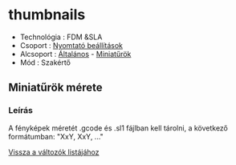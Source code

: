 # thumbnails

* Technológia : FDM &SLA
* Csoport :  [Nyomtató beállítások](../../konfig/printer_settings.md)
* Alcsoport : [Általános](../../konfig/printer_settings.md#általános) - [Miniatűrök](../../konfig/printer_settings.md#miniatűrök)
* Mód : Szakértő

## Miniatűrök mérete

### Leírás

A fényképek méretét .gcode és .sl1 fájlban kell tárolni, a következő formátumban: \"XxY, XxY, ...\"

[Vissza a változók listájához](/)

